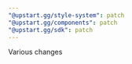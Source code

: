 ```yaml
---
"@upstart.gg/style-system": patch
"@upstart.gg/components": patch
"@upstart.gg/sdk": patch
---
```


Various changes

